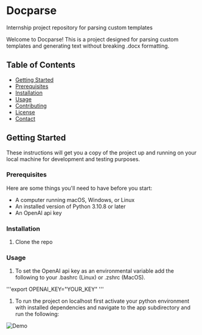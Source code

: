 # Docparse
Internship project repository for parsing custom templates 

Welcome to Docparse! This is a project designed for parsing custom templates and generating text without breaking .docx formatting. 

## Table of Contents
- [Getting Started](#getting-started)
- [Prerequisites](#prerequisites)
- [Installation](#installation)
- [Usage](#usage)
- [Contributing](#contributing)
- [License](#license)
- [Contact](#contact)

## Getting Started

These instructions will get you a copy of the project up and running on your local machine for development and testing purposes.

### Prerequisites

Here are some things you'll need to have before you start:

- A computer running macOS, Windows, or Linux
- An installed version of Python 3.10.8 or later
- An OpenAI api key 

### Installation

1. Clone the repo

### Usage 

1. To set the OpenAI api key as an environmental variable add the following to your .bashrc (Linux) or .zshrc (MacOS).

'''export OPENAI_KEY="YOUR_KEY" '''

1. To run the project on localhost first activate your python environment with installed dependencies and navigate to the app subdirectory and run the following:

![Demo](https://user-images.githubusercontent.com/49578317/242752124-d7e88987-2e29-401d-b5c1-52f22b76d3ae.gif)
